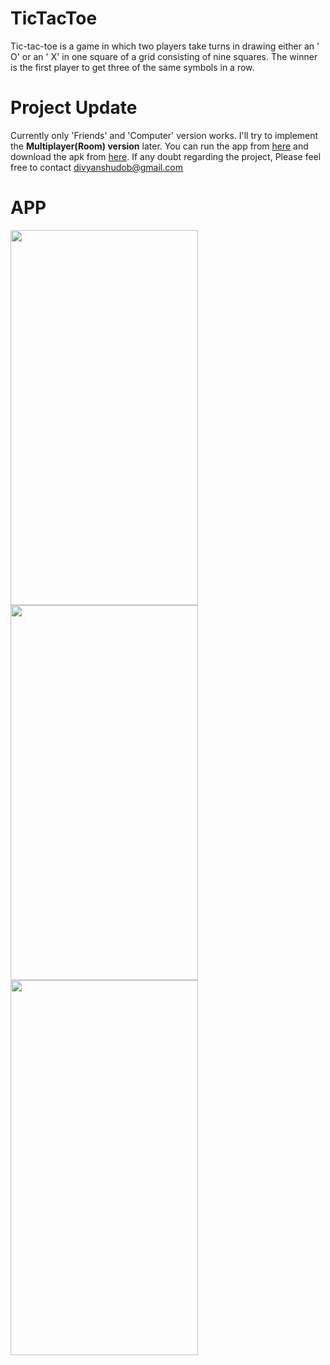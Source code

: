 # TicTacToe
Tic-tac-toe is a game in which two players take turns in drawing either an ' O' or an ' X' in one square of a grid consisting of nine squares. The winner is the first player to get three of the same symbols in a row.

# **Project Update**

Currently only 'Friends' and 'Computer' version works. I'll try to implement the **Multiplayer(Room) version** later. You can run the app from [here](https://appetize.io/app/84kubz7zg99ejr02b9kk64x8q0?device=nexus5&scale=75&orientation=portrait&osVersion=8.1) and download the apk from [here](https://github.com/divyanshudob/TicTacToe/releases/tag/1.0). If any doubt regarding the project, Please 
feel free to contact divyanshudob@gmail.com

# ****APP****
<img height = "600" width = "300" src = "https://user-images.githubusercontent.com/78630426/129390964-19fd9352-7b36-4818-a949-ac33ec7df455.jpg" />
<img height = "600" width = "300" src = "https://user-images.githubusercontent.com/78630426/129390341-effb582f-3193-4695-bac5-8263f4c34fe4.jpg" />
<img height = "600" width = "300" src = "https://user-images.githubusercontent.com/78630426/129390833-ef00c505-e317-4e32-96ba-daf85edf883d.jpg" />




